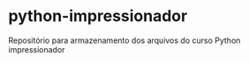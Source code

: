 # python-impressionador

Repositório para armazenamento dos arquivos do curso Python impressionador

